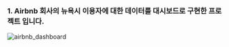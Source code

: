 
### 1. Airbnb 회사의 뉴욕시 이용자에 대한 데이터를 대시보드로 구현한 프로젝트 입니다.


![airbnb_dashboard](https://user-images.githubusercontent.com/109095108/234618250-3e1d34ed-6f76-496b-a71a-9fe3e76ea681.png)
